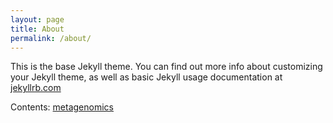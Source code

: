```yaml
---
layout: page
title: About
permalink: /about/
---
```


This is the base Jekyll theme. You can find out more info about customizing your Jekyll theme, as well as basic Jekyll usage documentation at [jekyllrb.com](http://jekyllrb.com/)

Contents:
[metagenomics](http://metajinomics.github.io/tutorials_en/novice/assembly.html)
